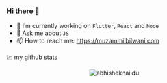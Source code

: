 ### Hi there 👋

- 🔭 I’m currently working on `Flutter`, `React` and `Node` 
- 💬 Ask me about `JS`
- 📫 How to reach me: https://muzammilbilwani.com

📈 my github stats

<p align="center"> <img src="https://github-readme-stats.vercel.app/api?username=Muzammil-Bilwani&show_icons=true&theme=gotham" alt="abhisheknaiidu" />
